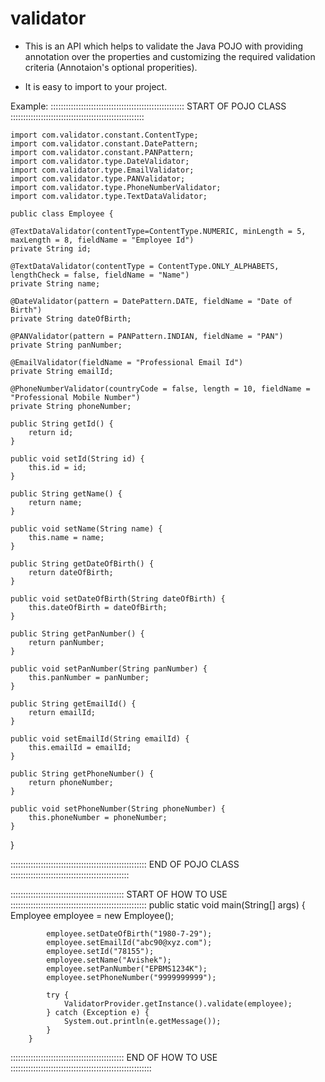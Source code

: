 # validator

- This is an API which helps to validate the Java POJO with providing annotation over the properties and customizing the
required validation criteria (Annotaion's optional properities).

- It is easy to import to your project.

Example:
::::::::::::::::::::::::::::::::::::::::::::::::::::: START OF POJO CLASS :::::::::::::::::::::::::::::::::::::::::::::::::::::

	import com.validator.constant.ContentType;
	import com.validator.constant.DatePattern;
	import com.validator.constant.PANPattern;
	import com.validator.type.DateValidator;
	import com.validator.type.EmailValidator;
	import com.validator.type.PANValidator;
	import com.validator.type.PhoneNumberValidator;
	import com.validator.type.TextDataValidator;

	public class Employee {

	@TextDataValidator(contentType=ContentType.NUMERIC, minLength = 5, maxLength = 8, fieldName = "Employee Id")
	private String id;
	
	@TextDataValidator(contentType = ContentType.ONLY_ALPHABETS, lengthCheck = false, fieldName = "Name")
	private String name;
	
	@DateValidator(pattern = DatePattern.DATE, fieldName = "Date of Birth")
	private String dateOfBirth;
	
	@PANValidator(pattern = PANPattern.INDIAN, fieldName = "PAN")
	private String panNumber;
	
	@EmailValidator(fieldName = "Professional Email Id")
	private String emailId;
	
	@PhoneNumberValidator(countryCode = false, length = 10, fieldName = "Professional Mobile Number")
	private String phoneNumber;

	public String getId() {
		return id;
	}

	public void setId(String id) {
		this.id = id;
	}

	public String getName() {
		return name;
	}

	public void setName(String name) {
		this.name = name;
	}

	public String getDateOfBirth() {
		return dateOfBirth;
	}

	public void setDateOfBirth(String dateOfBirth) {
		this.dateOfBirth = dateOfBirth;
	}

	public String getPanNumber() {
		return panNumber;
	}

	public void setPanNumber(String panNumber) {
		this.panNumber = panNumber;
	}

	public String getEmailId() {
		return emailId;
	}

	public void setEmailId(String emailId) {
		this.emailId = emailId;
	}

	public String getPhoneNumber() {
		return phoneNumber;
	}

	public void setPhoneNumber(String phoneNumber) {
		this.phoneNumber = phoneNumber;
	}
}

:::::::::::::::::::::::::::::::::::::::::::::::::::::: END OF POJO CLASS :::::::::::::::::::::::::::::::::::::::::::::::

::::::::::::::::::::::::::::::::::::::::::::: START OF HOW TO USE ::::::::::::::::::::::::::::::::::::::::::::::::::::::
		public static void main(String[] args) {
			Employee employee = new Employee();

			employee.setDateOfBirth("1980-7-29");
			employee.setEmailId("abc90@xyz.com");
			employee.setId("78155");
			employee.setName("Avishek");
			employee.setPanNumber("EPBMS1234K");
			employee.setPhoneNumber("9999999999");
		
			try {
				ValidatorProvider.getInstance().validate(employee);
			} catch (Exception e) {
				System.out.println(e.getMessage());
			}
		}
::::::::::::::::::::::::::::::::::::::::::::: END OF HOW TO USE ::::::::::::::::::::::::::::::::::::::::::::::::::::::::
